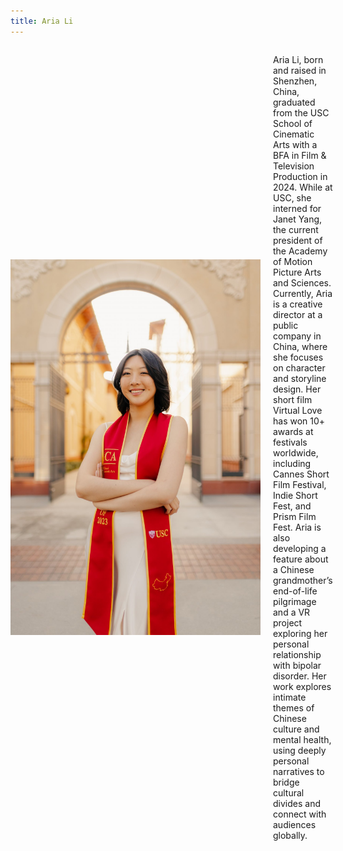 ```yaml
---
title: Aria Li
---
```


<div style="display: flex; align-items: center;">
  <img src="grad-photo" alt="grad-photo" width="400" style="margin-right: 20px;">
  <p>
    Aria Li, born and raised in Shenzhen, China, graduated from the USC School of Cinematic Arts with a BFA in Film & Television Production in 2024. While at USC, she interned for Janet Yang, the current president of the Academy of Motion Picture Arts and Sciences. Currently, Aria is a creative director at a public company in China, where she focuses on character and storyline design. Her short film Virtual Love has won 10+ awards at festivals worldwide, including Cannes Short Film Festival, Indie Short Fest, and Prism Film Fest. Aria is also developing a feature about a Chinese grandmother’s end-of-life pilgrimage and a VR project exploring her personal relationship with bipolar disorder. Her work explores intimate themes of Chinese culture and mental health, using deeply personal narratives to bridge cultural divides and connect with audiences globally.
  </p>
</div>
